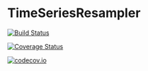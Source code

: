 # TimeSeriesResampler

[![Build Status](https://travis-ci.org/femtotrader/TimeSeriesResampler.jl.svg?branch=master)](https://travis-ci.org/femtotrader/TimeSeriesResampler.jl)

[![Coverage Status](https://coveralls.io/repos/femtotrader/TimeSeriesResampler.jl/badge.svg?branch=master&service=github)](https://coveralls.io/github/femtotrader/TimeSeriesResampler.jl?branch=master)

[![codecov.io](http://codecov.io/github/femtotrader/TimeSeriesResampler.jl/coverage.svg?branch=master)](http://codecov.io/github/femtotrader/TimeSeriesResampler.jl?branch=master)
